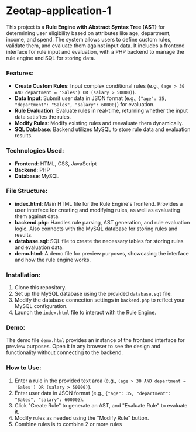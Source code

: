 # Zeotap-application-1

This project is a **Rule Engine with Abstract Syntax Tree (AST)** for determining user eligibility based on attributes like age, department, income, and spend. The system allows users to define custom rules, validate them, and evaluate them against input data. It includes a frontend interface for rule input and evaluation, with a PHP backend to manage the rule engine and SQL for storing data.

### Features:
- **Create Custom Rules**: Input complex conditional rules (e.g., `(age > 30 AND department = 'Sales') OR (salary > 50000)`).
- **Data Input**: Submit user data in JSON format (e.g., `{"age": 35, "department": "Sales", "salary": 60000}`) for evaluation.
- **Rule Evaluation**: Evaluate rules in real-time, returning whether the input data satisfies the rules.
- **Modify Rules**: Modify existing rules and reevaluate them dynamically.
- **SQL Database**: Backend utilizes MySQL to store rule data and evaluation results.

### Technologies Used:
- **Frontend**: HTML, CSS, JavaScript
- **Backend**: PHP
- **Database**: MySQL

### File Structure:
- **index.html**: Main HTML file for the Rule Engine's frontend. Provides a user interface for creating and modifying rules, as well as evaluating them against data.
- **backend.php**: Handles rule parsing, AST generation, and rule evaluation logic. Also connects with the MySQL database for storing rules and results.
- **database.sql**: SQL file to create the necessary tables for storing rules and evaluation data.
- **demo.html**: A demo file for preview purposes, showcasing the interface and how the rule engine works.

### Installation:
1. Clone this repository.
2. Set up the MySQL database using the provided `database.sql` file.
3. Modify the database connection settings in `backend.php` to reflect your MySQL configuration.
4. Launch the `index.html` file to interact with the Rule Engine.

### Demo:
The demo file `demo.html` provides an instance of the frontend interface for preview purposes. Open it in any browser to see the design and functionality without connecting to the backend.

### How to Use:
1. Enter a rule in the provided text area (e.g., `(age > 30 AND department = 'Sales') OR (salary > 50000)`).
2. Enter user data in JSON format (e.g., `{"age": 35, "department": "Sales", "salary": 60000}`).
3. Click "Create Rule" to generate an AST, and "Evaluate Rule" to evaluate it.
4. Modify rules as needed using the "Modify Rule" button.
5. Combine rules is to combine 2 or more rules
